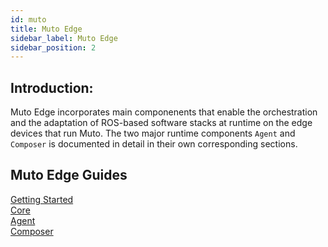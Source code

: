 ```yaml
---
id: muto
title: Muto Edge
sidebar_label: Muto Edge
sidebar_position: 2
---
```


## Introduction: 

Muto Edge incorporates main componenents that enable the orchestration and the adaptation of ROS-based software stacks at runtime on the edge devices that run Muto. The two major runtime components `Agent` and `Composer` is documented in detail in their own corresponding sections.

## Muto Edge Guides
[Getting Started](getting-started)  
[Core](mutocore)  
[Agent](mutoagent)  
[Composer](mutocomposer)  
